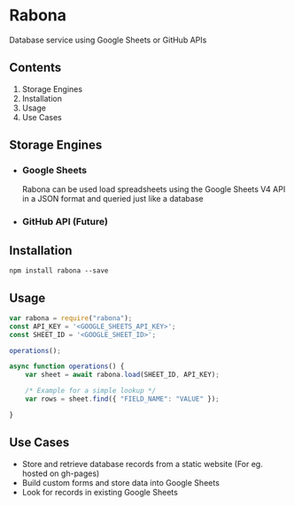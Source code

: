 # Rabona
Database service using Google Sheets or GitHub APIs

## Contents
1.  Storage Engines
2.  Installation
3.  Usage
4.  Use Cases

## Storage Engines
 - ### Google Sheets
    Rabona can be used load spreadsheets using the Google Sheets V4 API in a JSON format and queried just like a database
 - ### GitHub API (Future)

## Installation
``` 
npm install rabona --save
```

## Usage
``` js
var rabona = require("rabona");
const API_KEY = '<GOOGLE_SHEETS_API_KEY>';
const SHEET_ID = '<GOOGLE_SHEET_ID>';

operations();

async function operations() {  
    var sheet = await rabona.load(SHEET_ID, API_KEY);

    /* Example for a simple lookup */
    var rows = sheet.find({ "FIELD_NAME": "VALUE" });

}

```

## Use Cases
- Store and retrieve database records from a static website (For eg. hosted on gh-pages)
- Build custom forms and store data into Google Sheets
- Look for records in existing Google Sheets

